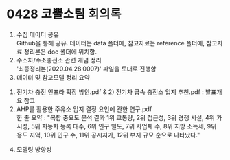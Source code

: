 # 0428 코뿔소팀 회의록
1. 수집 데이터 공유 <br>
Github을 통해 공유. 데이터는 data 폴더에, 참고자료는 reference 폴더에, 참고자료 정리본은 doc 폴더에 위치함. <br>
2. 수소차/수소충전소 관련 개념 정리 <br>
'최종정리본(2020.04.28.0007)' 파일을 토대로 진행함 <br>
3. 데이터 및 참고모델 정리 요약
1) 전기차 충전 인프라 확장 방안.pdf & 2) 전기차 급속 충전소 입지 추천.pdf : 발표개요 참고 <br>
3) AHP를 활용한 주유소 입지 결정 요인에 관한 연구.pdf <br>
한 줄 요약 : "복합 중요도 분석 결과 1위 교통량, 2위 접근성, 3위 경쟁 시설, 4위 가시성, 5위 자동차 등록 대수, 6위 인구 밀도, 7위 사업체 수, 8위 지방 소득세, 9위 용도 지역, 10위 인구 수, 11위 공시지가, 12위 부지 규모 순으로 나타났다." <br>
4. 모델링 방향성 <br>
